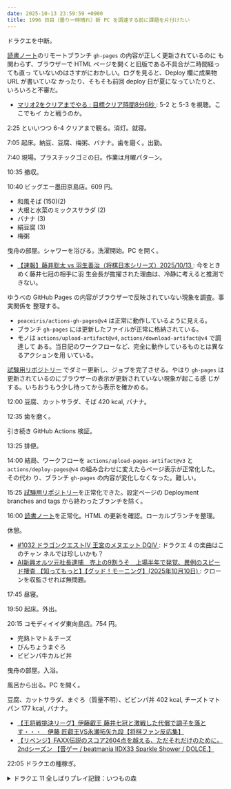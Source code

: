 ```yaml
---
date: 2025-10-13 23:59:59 +0900
title: 1996 日目（曇り一時晴れ）新 PC を調達する前に課題を片付けたい
---
```


ドラクエを中断。

[読書ノート][note]のリモートブランチ `gh-pages` の内容が正しく更新されているのに
も関わらず、ブラウザーで HTML ページを開くと旧版である不具合が二時間経っても直っ
ていないのはさすがにおかしい。ログを見ると、Deploy 欄に成果物 URL が書いていな
かったり、そもそも前回 deploy 日が夏になっていたりと、いろいろと不審だ。

* [マリオ2をクリアまでやる : 目標クリア時間8分6秒
  ](https://www.youtube.com/watch?v=jSYnAbbr9SA): 5-2 と 5-3 を視聴。ここでもイ
  カと戦うのか。

2:25 といいつつ 6-4 クリアまで観る。消灯。就寝。

7:05 起床。納豆、豆腐、梅粥、バナナ。歯を磨く。出勤。

7:40 現場。プラスチックゴミの日。作業は月曜パターン。

10:35 撤収。

10:40 ビッグエー墨田京島店。609 円。

* 和風そば (150)(2)
* 大根と水菜のミックスサラダ (2)
* バナナ (3)
* 絹豆腐 (3)
* 梅粥

曳舟の部屋。シャワーを浴びる。洗濯開始。PC を開く。

* [【速報】藤井聡太 vs 羽生善治（将棋日本シリーズ）2025/10/13
  ](https://www.youtube.com/watch?v=tpHQF0m6O8k): 今をときめく藤井七冠の相手に羽
  生会長が抜擢された理由は、冷静に考えると推測できない。

ゆうべの GitHub Pages の内容がブラウザーで反映されていない現象を調査。事実関係を
整理する。

* `peaceiris/actions-gh-pages@v4` は正常に動作しているように見える。
* ブランチ `gh-pages` には更新したファイルが正常に格納されている。
* モノは `actions/upload-artifact@v4`, `actions/download-artifact@v4` で調達して
  ある。当日記のワークフローなど、完全に動作しているものとは異なるアクションを用
  いている。

[試験用リポジトリー][minibook] でダミー更新し、ジョブを完了させる。やはり
`gh-pages` は更新されているのにブラウザーの表示が更新されていない現象が起こる感
じがする。いちおうもう少し待ってから表示を確かめる。

12:00 豆腐、カットサラダ、そば 420 kcal, バナナ。

12:35 歯を磨く。

引き続き GitHub Actions 検証。

13:25 排便。

14:00 結局、ワークフローを `actions/upload-pages-artifact@v3` と
`actions/deploy-pages@v4` の組み合わせに変えたらページ表示が正常化した。その代わ
り、ブランチ `gh-pages` の内容が変化しなくなった。難しい。

15:25 [試験用リポジトリー][minibook]を正常化できた。設定ページの Deployment
branches and tags から終わったブランチを除く。

16:00 [読書ノート][note]を正常化。HTML の更新を確認。ローカルブランチを整理。

休憩。

* [#1032 ドラゴンクエストIV 王宮のメヌエット DQⅣ
  ](https://www.youtube.com/watch?v=CKd3tCBUG-4): ドラクエ 4 の楽曲はこのチャン
  ネルでは珍しいかも？
* [AI新興オルツ元社長逮捕　売上の9割うそ　上場半年で発覚、異例のスピード捜査
  【知ってもっと】【グッド！モーニング】(2025年10月10日)
  ](https://www.youtube.com/watch?v=IrW3FxYfXOw): クローンを収監させれば無問題。

17:45 昼寝。

19:50 起床。外出。

20:15 コモディイイダ東向島店。754 円。

* 完熟トマト＆チーズ
* びんちょうまぐろ
* ビビンパ牛カルビ丼

曳舟の部屋。入浴。

風呂から出る。PC を開く。

豆腐、カットサラダ、まぐろ（質量不明）、ビビンパ丼 402 kcal, チーズトマトパン
177 kcal, バナナ。

* [【王将戦挑決リーグ】伊藤叡王 藤井七冠と激戦した代償で調子を落とす・・・　伊藤
  匠叡王VS永瀬拓矢九段【将棋ファン反応集】
  ](https://www.youtube.com/watch?v=ZTyHR_D0dhM)
* [【リベンジ】FAXX伝説のスコア2604点を越える、ただそれだけのために。2ndシーズン
  【音ゲー / beatmania IIDX33 Sparkle Shower / DOLCE.】
  ](https://www.youtube.com/watch?v=wIm22tnyYGs)

22:05 ドラクエの種稼ぎ。

<details><summary>ドラクエ 11 全しばりプレイ記録：いつもの森</summary>
<p>ベロニカのみのまもりが 500 超え。次はロウとグレイグを上げる。
グレイグは防御特技が秀でているので後回しにしている。350 にようやく到達。ロウが 300 台前半。</p>
</details>

[minibook]: <https://showa-yojyo.github.io/minibook/>
[note]: <https://showa-yojyo.github.io/notebook/>
